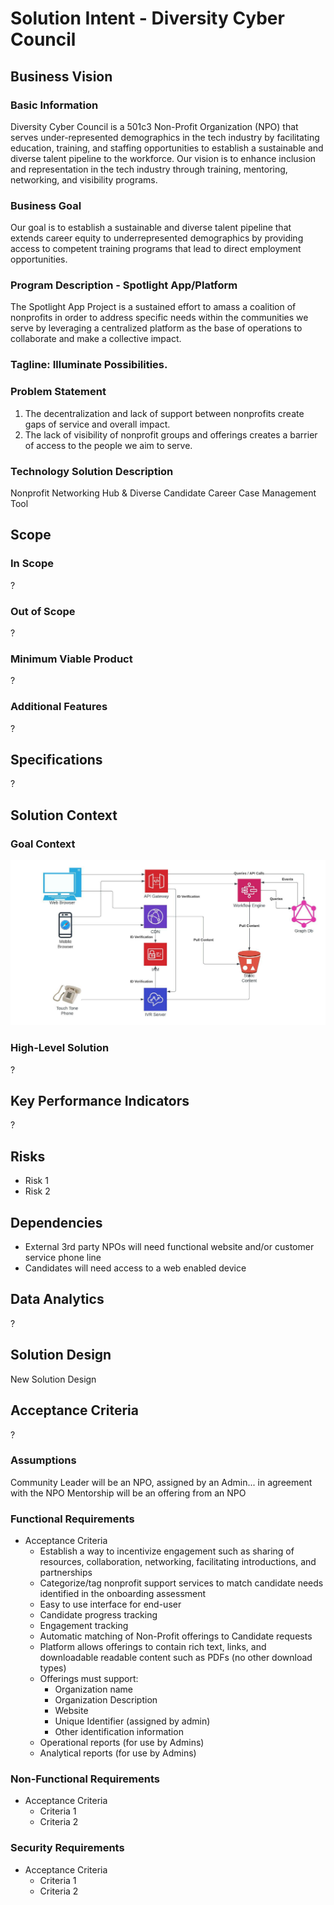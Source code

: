 # Solution Intent - Diversity Cyber Council

## Business Vision
### Basic Information
Diversity Cyber Council is a 501c3 Non-Profit Organization (NPO) that serves under-represented demographics in the tech industry by facilitating education, training, and staffing opportunities to establish a sustainable and diverse talent pipeline to the workforce. Our vision is to enhance inclusion and representation in the tech industry through training, mentoring, networking, and visibility programs.

### Business Goal
Our goal is to establish a sustainable and diverse talent pipeline that extends career equity to underrepresented demographics by providing access to competent training programs that lead to direct employment opportunities.

### Program Description - Spotlight App/Platform
The Spotlight App Project is a sustained effort to amass a coalition of nonprofits in order to address specific needs within the communities we serve by leveraging a centralized platform as the base of operations to collaborate and make a collective impact.

### Tagline: Illuminate Possibilities.

### Problem Statement
1. The decentralization and lack of support between nonprofits create gaps of service and overall impact.
2. The lack of visibility of nonprofit groups and offerings creates a barrier of access to the people we aim to serve.

### Technology Solution Description
Nonprofit Networking Hub & Diverse Candidate Career Case Management Tool

## Scope
### In Scope
?

### Out of Scope
?

### Minimum Viable Product
?

### Additional Features
?

## Specifications
?

## Solution Context
### Goal Context
![Goal Context diagram](/assets/images/DiversityCyberCouncil-ContextDiagram.jpeg)

### High-Level Solution
?

## Key Performance Indicators
?

## Risks
- Risk 1
- Risk 2

## Dependencies
- External 3rd party NPOs will need functional website and/or customer service phone line
- Candidates will need access to a web enabled device

## Data Analytics
?

## Solution Design
New Solution Design

## Acceptance Criteria
?

### Assumptions
Community Leader will be an NPO, assigned by an Admin... in agreement with the NPO
Mentorship will be an offering from an NPO

### Functional Requirements
- Acceptance Criteria
  - Establish a way to incentivize engagement such as sharing of resources, collaboration, networking, facilitating introductions, and partnerships
  - Categorize/tag nonprofit support services to match candidate needs identified in the onboarding assessment
  - Easy to use interface for end-user
  - Candidate progress tracking
  - Engagement tracking
  - Automatic matching of Non-Profit offerings to Candidate requests
  - Platform allows offerings to contain rich text, links, and downloadable readable content such as PDFs (no other download types)
  - Offerings must support:
    - Organization name
    - Organization Description
    - Website
    - Unique Identifier (assigned by admin)
    - Other identification information
  - Operational reports (for use by Admins)
  - Analytical reports (for use by Admins)

### Non-Functional Requirements
- Acceptance Criteria
  - Criteria 1
  - Criteria 2

### Security Requirements
- Acceptance Criteria
  - Criteria 1
  - Criteria 2

<!---
   Comments
--->
